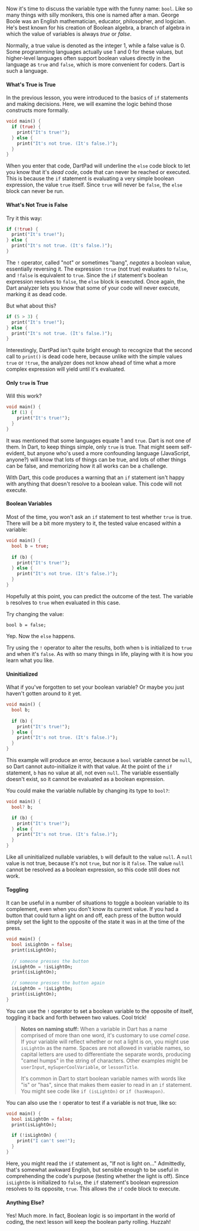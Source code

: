 Now it's time to discuss the variable type with the funny name: `bool`. Like so many things with silly monikers, this one is named after a man. George Boole was an English mathematician, educator, philosopher, and logician. He's best known for his creation of Boolean algebra, a branch of algebra in which the value of variables is always _true_ or _false_.

Normally, a true value is denoted as the integer 1, while a false value is 0. Some programming languages actually use 1 and 0 for these values, but higher-level languages often support boolean values directly in the language as `true` and `false`, which is more convenient for coders. Dart is such a language.

#### What's True is True
In the previous lesson, you were introduced to the basics of `if` statements and making decisions. Here, we will examine the logic behind those constructs more formally.

```dart
void main() {
  if (true) {
    print("It's true!");
  } else {
    print("It's not true. (It's false.)");
  }
}
```

When you enter that code, DartPad will underline the `else` code block to let you know that it's _dead code_, code that can never be reached or executed. This is because the `if` statement is evaluating a very simple boolean expression, the value `true` itself. Since `true` will never be `false`, the `else` block can never be run.

#### What's Not True is False
Try it this way:

```dart
if (!true) {
  print("It's true!");
} else {
  print("It's not true. (It's false.)");
}
```

The `!` operator, called "not" or sometimes "bang", _negates_ a boolean value, essentially reversing it. The expression `!true` (not true) evaluates to `false`, and `!false` is equivalent to `true`. Since the `if` statement's boolean expression resolves to `false`, the `else` block is executed. Once again, the Dart analyzer lets you know that some of your code will never execute, marking it as dead code.

But what about this?

```dart
if (5 > 3) {
  print("It's true!");
} else {
  print("It's not true. (It's false.)");
}
```

Interestingly, DartPad isn't quite bright enough to recognize that the second call to `print()` is dead code here, because unlike with the simple values `true` or `!true`, the analyzer does not know ahead of time what a more complex expression will yield until it's evaluated.

#### Only `true` is True
Will this work?

```dart
void main() {
  if (1) {
    print("It's true!");
  }
}
```

It was mentioned that some languages equate 1 and `true`. Dart is not one of them. In Dart, to keep things simple, only `true` is true. That might seem self-evident, but anyone who's used a more confounding language (JavaScript, anyone?) will know that lots of things can be true, and lots of other things can be false, and memorizing how it all works can be a challenge.

With Dart, this code produces a warning that an `if` statement isn't happy with anything that doesn't resolve to a boolean value. This code will not execute.

#### Boolean Variables
Most of the time, you won't ask an `if` statement to test whether `true` is true. There will be a bit more mystery to it, the tested value encased within a variable:

```dart
void main() {
  bool b = true;
  
  if (b) {
    print("It's true!");
  } else {
    print("It's not true. (It's false.)");
  }
}
```

Hopefully at this point, you can predict the outcome of the test. The variable `b` resolves to `true` when evaluated in this case.

Try changing the value:

    bool b = false;

Yep. Now the `else` happens.

Try using the `!` operator to alter the results, both when `b` is initialized to `true` and when it's `false`. As with so many things in life, playing with it is how you learn what you like.

#### Uninitialized
What if you've forgotten to set your boolean variable? Or maybe you just haven't gotten around to it yet.

```dart
void main() {
  bool b;
  
  if (b) {
    print("It's true!");
  } else {
    print("It's not true. (It's false.)");
  }
}
```

This example will produce an error, because a `bool` variable cannot be `null`, so Dart cannot auto-initialize it with that value. At the point of the `if` statement, `b` has no value at all, not even `null`. The variable essentially doesn't exist, so it cannot be evaluated as a boolean expression.

You could make the variable nullable by changing its type to `bool?`:

```dart
void main() {
  bool? b;

  if (b) {
    print("It's true!");
  } else {
    print("It's not true. (It's false.)");
  }
}
```

Like all uninitialized nullable variables, `b` will default to the value `null`. A `null` value is not true, because it's not `true`, but nor is it `false`. The value `null` cannot be resolved as a boolean expression, so this code still does not work.

#### Toggling
It can be useful in a number of situations to toggle a boolean variable to its complement, even when you don't know its current value. If you had a button that could turn a light on and off, each press of the button would simply set the light to the opposite of the state it was in at the time of the press.

```dart
void main() {
  bool isLightOn = false;
  print(isLightOn);
  
  // someone presses the button
  isLightOn = !isLightOn;
  print(isLightOn); 

  // someone presses the button again
  isLightOn = !isLightOn;
  print(isLightOn); 
}
```

You can use the `!` operator to set a boolean variable to the opposite of itself, toggling it back and forth between two values. Cool trick!

> **Notes on naming stuff:** When a variable in Dart has a name comprised of more than one word, it's customary to use _camel case_. If your variable will reflect whether or not a light is on, you might use `isLightOn` as the name. Spaces are not allowed in variable names, so capital letters are used to differentiate the separate words, producing "camel humps" in the string of characters. Other examples might be `userInput`, `mySuperCoolVariable`, or `lessonTitle`.
>
> It's common in Dart to start boolean variable names with words like "is" or "has", since that makes them easier to read in an `if` statement. You might see code like `if (isLightOn)` or `if (hasWeapon)`.

You can also use the `!` operator to test if a variable is not true, like so:

```dart
void main() {
  bool isLightOn = false;
  print(isLightOn);

  if (!isLightOn) {
    print("I can't see!");
  }
}
```

Here, you might read the `if` statement as, "If not is light on..." Admittedly, that's somewhat awkward English, but sensible enough to be useful in comprehending the code's purpose (testing whether the light is off). Since `isLightOn` is initialized to `false`, the `if` statement's boolean expression resolves to its opposite, `true`. This allows the `if` code block to execute.

#### Anything Else?

Yes! Much more. In fact, Boolean logic is so important in the world of coding, the next lesson will keep the boolean party rolling. Huzzah!